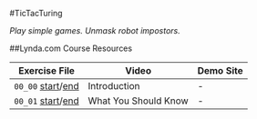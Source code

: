 #TicTacTuring

_Play simple games. Unmask robot impostors._

##Lynda.com Course Resources

| Exercise File | Video | Demo Site |
| ------------- | ----- | --------- |
| `00_00` [start](./00_00_start)/[end](/tree/00_00_end) | Introduction | - |
| `00_01` [start](/tree/00_01_start)/[end](/tree/00_01_end) | What You Should Know | - |
